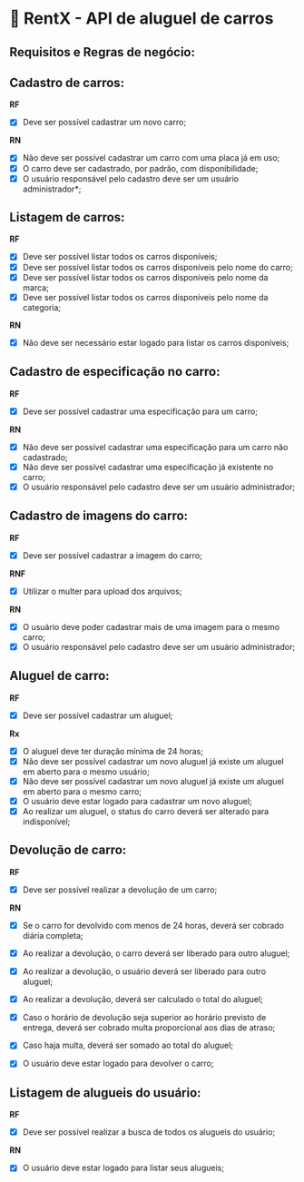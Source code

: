 # 🚗 RentX - API de aluguel de carros

## Requisitos e Regras de negócio:

## Cadastro de carros:

**RF**
- [x] Deve ser possível cadastrar um novo carro;

**RN**
- [x] Não deve ser possível cadastrar um carro com uma placa já em uso;
- [x] O carro deve ser cadastrado, por padrão, com disponibilidade;
- [x] O usuário responsável pelo cadastro deve ser um usuário administrador*;

## Listagem de carros:

**RF**
- [x] Deve ser possível listar todos os carros disponíveis;
- [x] Deve ser possível listar todos os carros disponíveis pelo nome do carro;
- [x] Deve ser possível listar todos os carros disponíveis pelo nome da marca;
- [x] Deve ser possível listar todos os carros disponíveis pelo nome da categoria;

**RN**
- [x] Não deve ser necessário estar logado para listar os carros disponíveis;

## Cadastro de especificação no carro:

**RF**
- [x] Deve ser possível cadastrar uma especificação para um carro;

**RN**
- [x] Não deve ser possível cadastrar uma especificação para um carro não cadastrado;
- [x] Não deve ser possível cadastrar uma especificação já existente no carro;
- [x] O usuário responsável pelo cadastro deve ser um usuário administrador;

## Cadastro de imagens do carro:

**RF**
- [x] Deve ser possível cadastrar a imagem do carro;

**RNF**
- [x] Utilizar o multer para upload dos arquivos;

**RN**
- [x] O usuário deve poder cadastrar mais de uma imagem para o mesmo carro;
- [x] O usuário responsável pelo cadastro deve ser um usuário administrador;

## Aluguel de carro:

**RF**
- [x] Deve ser possível cadastrar um aluguel;

**Rx**
- [x] O aluguel deve ter duração mínima de 24 horas;
- [x] Não deve ser possível cadastrar um novo aluguel já existe um aluguel em aberto para o mesmo usuário;
- [x] Não deve ser possível cadastrar um novo aluguel já existe um aluguel em aberto para o mesmo carro;
- [x] O usuário deve estar logado para cadastrar um novo aluguel;
- [x] Ao realizar um aluguel, o status do carro deverá ser alterado para indisponível;

## Devolução de carro:

**RF**
- [x] Deve ser possível realizar a devolução de um carro;

**RN**
- [x] Se o carro for devolvido com menos de 24 horas, deverá ser cobrado diária completa;
- [x] Ao realizar a devolução, o carro deverá ser liberado para outro aluguel;
- [x] Ao realizar a devolução, o usuário deverá ser liberado para outro aluguel;
- [x] Ao realizar a devolução, deverá ser calculado o total do aluguel;
- [x] Caso o horário de devolução seja superior ao horário previsto de entrega, deverá ser cobrado multa proporcional aos dias de atraso;
- [x] Caso haja multa, deverá ser somado ao total do aluguel;
- [x] O usuário deve estar logado para devolver o carro;


## Listagem de alugueis do usuário:

**RF**
- [x] Deve ser possível realizar a busca de todos os alugueis do usuário;

**RN**
- [x] O usuário deve estar logado para listar seus alugueis;
